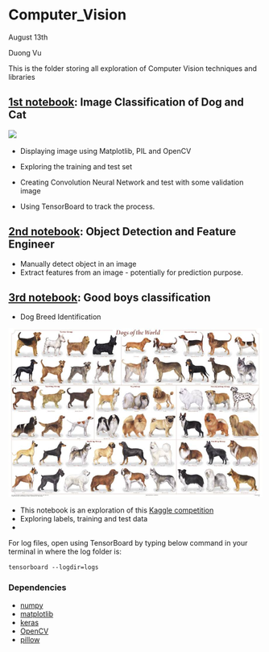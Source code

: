 # Computer_Vision
August 13th

Duong Vu



This is the folder storing all exploration of Computer Vision techniques and libraries



## [1st notebook](notebook/Exploration_of_CV.ipynb): Image Classification of Dog and Cat

![](assets/thumbnail.gif)

- Displaying image using Matplotlib, PIL and OpenCV

- Exploring the training and test set

- Creating Convolution Neural Network and test with some validation image

-  Using TensorBoard to track the process.

  

## [2nd notebook](notebook/object_detection.ipynb): Object Detection and Feature Engineer



- Manually detect object in an image
- Extract features from an image - potentially for prediction purpose.



## [3rd notebook](notebook/Dog_breeds_identification.ipynb): Good boys classification

- Dog Breed Identification

![](assets/note3.jpg)

- This notebook is an exploration of this [Kaggle competition](https://www.kaggle.com/c/dog-breed-identification)
- Exploring labels, training and test data
- 

For log files, open using TensorBoard by typing below command in your terminal in where the log folder is:

```
tensorboard --logdir=logs
```

### Dependencies

- [numpy](http://www.numpy.org/)
- [matplotlib](https://matplotlib.org/index.html)
- [keras](https://keras.io/)
- [OpenCV](https://opencv.org/)
- [pillow](https://pillow.readthedocs.io/en/latest/)

